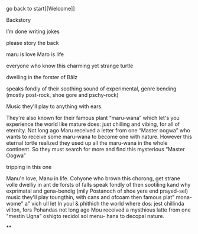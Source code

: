 go back to start[[Welcome]]

Backstory

I’m done writing jokes

please story the back

  

maru is love Maro is life

everyone who know this charming yet strange turtle 

dwelling in the forster of Bâlz 

speaks fondly of their soothing sound of experimental, genre bending (mostly post-rock, shoe gore and pschy-rock) 

Music they'll play to anything with ears. 

They're also known for their famous plant “maru-wana” which let's you experience the world like mature does: just chilling and vibing, for all of eternity. Not long ago Maru received a letter from one “Master oogwa” who wants to receive some maru-wana to become one with nature. However this eternal tortle realized they used up all the maru-wana in the whole continent. So they must search for more and find this mysterious “Master Oogwa”

  

tripping in this one 

Manu'n love, Manu in life. Cohyone who brown this chorong, get strane volle dwelliy in ant de forsts of falls speak fondly of then sootiling kand why exprimatal and gena-bendig (mily Postanoch of shoe yere end prayed-sel) music they'll play toungthin, with cans and ofcoam then famous plat" mona-wome" a" vich ull let In youl & phithich the world where dos: jest chillinda vilton, fors Pohandas not long ago Mou received a mysthious latte from one "mestin Ugna" oshigto recidol sol menu- hana to decopal nature.

  
**